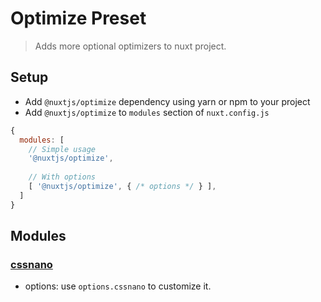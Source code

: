 # Optimize Preset
> Adds more optional optimizers to nuxt project.

## Setup
- Add `@nuxtjs/optimize` dependency using yarn or npm to your project
- Add `@nuxtjs/optimize` to `modules` section of `nuxt.config.js`
```js
{
  modules: [
    // Simple usage
    '@nuxtjs/optimize',
  
    // With options
    [ '@nuxtjs/optimize', { /* options */ } ],
  ]
}
````

## Modules

### [cssnano](../cssnano)
- options: use `options.cssnano` to customize it.
